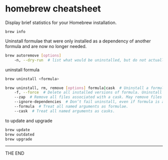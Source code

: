 # homebrew cheatsheet

Display brief statistics for your Homebrew installation.

`brew info`

Uninstall formulae that were only installed as
a dependency of another formula and are now no longer needed.

```bash
brew autoremove [options]
    -n, --dry-run  # list what would be uninstalled, but do not actually uninstall anything.
```

uninstall formula

```bash
brew uninstall <formula>

brew uninstall, rm, remove [options] formula|cask  # Uninstall a formula or cask.
    -f, --force  # Delete all installed versions of formula. Uninstall even if cask is not installed, overwrite existing files and ignore errors when removing files.
    --zap  # Remove all files associated with a cask. May remove files which are shared between applications.
    --ignore-dependencies  # Don’t fail uninstall, even if formula is a dependency of any installed formulae.
    --formula  # Treat all named arguments as formulae.
    --cask  # Treat all named arguments as casks.
```

to update and upgrade

```bash
brew update
brew outdated
brew upgrade
```

---

THE END
